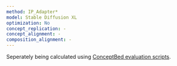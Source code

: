 ```yaml
---
method: IP_Adapter*
model: Stable Diffusion XL
optimization: No
concept_replication: -
concept_alignment: -
composition_alignment: -
---
```


Seperately being calculated using <a href="https://github.com/ConceptBed/evaluations">ConceptBed evaluation scripts</a>.